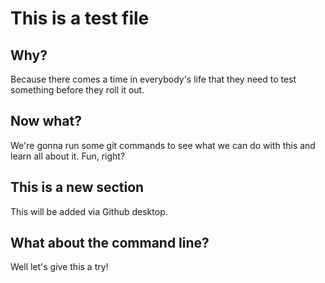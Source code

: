# This is a test file

## Why?
Because there comes a time in everybody's life that they need to test something before they roll it out.

## Now what?
We're gonna run some git commands to see what we can do with this and learn all about it. Fun, right?

## This is a new section
This will be added via Github desktop.

## What about the command line?
Well let's give this a try!